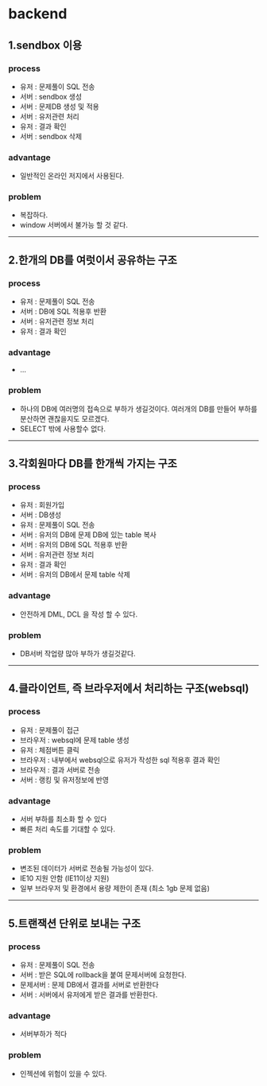 # backend

## 1.sendbox 이용
### process
- 유저 : 문제풀이 SQL 전송
- 서버 : sendbox 생성
- 서버 : 문제DB 생성 및 적용
- 서버 : 유저관련 처리
- 유저 : 결과 확인
- 서버 : sendbox 삭제

### advantage
- 일반적인 온라인 저지에서 사용된다.

### problem
- 복잡하다.
- window 서버에서 불가능 할 것 같다.

---

## 2.한개의 DB를 여럿이서 공유하는 구조
### process
- 유저 : 문제풀이 SQL 전송
- 서버 : DB에 SQL 적용후 반환
- 서버 : 유저관련 정보 처리
- 유저 : 결과 확인

### advantage
- ...

### problem
- 하나의 DB에 여러명의 접속으로 부하가 생길것이다. 여러개의 DB를 만들어 부하를 분산하면 괜찮을지도 모르겠다.
- SELECT 밖에 사용할수 없다.

---

## 3.각회원마다 DB를 한개씩 가지는 구조
### process
- 유저 : 회원가입
- 서버 : DB생성
- 유저 : 문제풀이 SQL 전송
- 서버 : 유저의 DB에 문제 DB에 있는 table 복사
- 서버 : 유저의 DB에 SQL 적용후 반환
- 서버 : 유저관련 정보 처리
- 유저 : 결과 확인
- 서버 : 유저의 DB에서 문제 table 삭제

### advantage
- 안전하게 DML, DCL 을 작성 할 수 있다.

### problem
- DB서버 작업량 많아 부하가 생길것같다.

---

## 4.클라이언트, 즉 브라우저에서 처리하는 구조(websql)
### process
- 유저 : 문제풀이 접근
- 브라우저 : websql에 문제 table 생성
- 유저 : 체점버튼 클릭
- 브라우저 : 내부에서 websql으로 유저가 작성한 sql 적용후 결과 확인
- 브라우저 : 결과 서버로 전송
- 서버 : 랭킹 및 유저정보에 반영

### advantage
- 서버 부하를 최소화 할 수 있다
- 빠른 처리 속도를 기대할 수 있다.

### problem
- 변조된 데이터가 서버로 전송될 가능성이 있다.
- IE10 지원 안함 (IE11이상 지원)
- 일부 브라우저 및 환경에서 용량 제한이 존재 (최소 1gb 문제 없음)

---

## 5.트랜잭션 단위로 보내는 구조
### process
- 유저 : 문제풀이 SQL 전송
- 서버 : 받은 SQL에 rollback을 붙여 문제서버에 요청한다.
- 문제서버 : 문제 DB에서 결과를 서버로 반환한다
- 서버 : 서버에서 유저에게 받은 결과를 반환한다.

### advantage
- 서버부하가 적다

### problem
- 인젝션에 위험이 있을 수 있다.